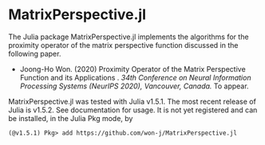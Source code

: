 # MatrixPerspective.jl


The Julia package MatrixPerspective.jl implements the algorithms for the proximity operator of the matrix perspective function discussed in the following paper.

* Joong-Ho Won. (2020) Proximity Operator of the Matrix Perspective Function and its Applications
. *34th Conference on Neural Information Processing Systems (NeurIPS 2020), Vancouver, Canada.* To appear.

MatrixPerspective.jl was tested with Julia v1.5.1. The most recent release of Julia is v1.5.2. See documentation for usage. It is not yet registered and can be installed, in the Julia Pkg mode, by
```{julia}
(@v1.5.1) Pkg> add https://github.com/won-j/MatrixPerspective.jl
```

